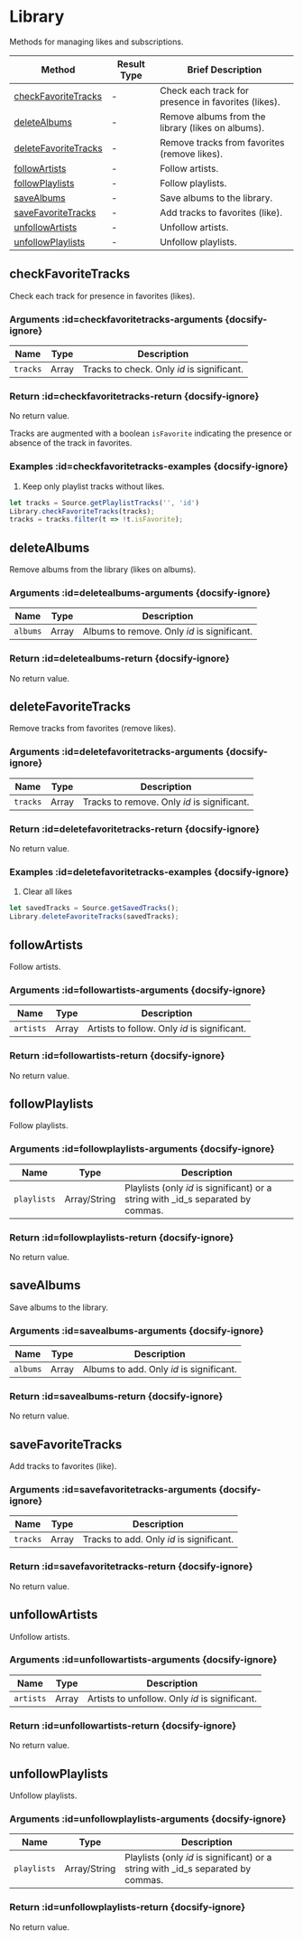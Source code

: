 # Library

Methods for managing likes and subscriptions.

| Method | Result Type | Brief Description |
|--------|-------------|-------------------|
| [checkFavoriteTracks](/reference/library?id=checkfavoritetracks) | - | Check each track for presence in favorites (likes). |
| [deleteAlbums](/reference/library?id=deletealbums) | - | Remove albums from the library (likes on albums). |
| [deleteFavoriteTracks](/reference/library?id=deletefavoritetracks) | - | Remove tracks from favorites (remove likes). |
| [followArtists](/reference/library?id=followartists) | - | Follow artists. |
| [followPlaylists](/reference/library?id=followplaylists) | - | Follow playlists. |
| [saveAlbums](/reference/library?id=savealbums) | - | Save albums to the library. |
| [saveFavoriteTracks](/reference/library?id=savefavoritetracks) | - | Add tracks to favorites (like). |
| [unfollowArtists](/reference/library?id=unfollowartists) | - | Unfollow artists. |
| [unfollowPlaylists](/reference/library?id=unfollowplaylists) | - | Unfollow playlists. |

## checkFavoriteTracks

Check each track for presence in favorites (likes).

### Arguments :id=checkfavoritetracks-arguments {docsify-ignore}

| Name | Type | Description |
|------|------|-------------|
| `tracks` | Array | Tracks to check. Only _id_ is significant. |

### Return :id=checkfavoritetracks-return {docsify-ignore}

No return value.

Tracks are augmented with a boolean `isFavorite` indicating the presence or absence of the track in favorites.

### Examples :id=checkfavoritetracks-examples {docsify-ignore}

1. Keep only playlist tracks without likes.

```js
let tracks = Source.getPlaylistTracks('', 'id')
Library.checkFavoriteTracks(tracks);
tracks = tracks.filter(t => !t.isFavorite);
```

## deleteAlbums

Remove albums from the library (likes on albums).

### Arguments :id=deletealbums-arguments {docsify-ignore}

| Name | Type | Description |
|------|------|-------------|
| `albums` | Array | Albums to remove. Only _id_ is significant. |

### Return :id=deletealbums-return {docsify-ignore}

No return value.

## deleteFavoriteTracks

Remove tracks from favorites (remove likes).

### Arguments :id=deletefavoritetracks-arguments {docsify-ignore}

| Name | Type | Description |
|------|------|-------------|
| `tracks` | Array | Tracks to remove. Only _id_ is significant. |

### Return :id=deletefavoritetracks-return {docsify-ignore}

No return value.

### Examples :id=deletefavoritetracks-examples {docsify-ignore}

1. Clear all likes

```js
let savedTracks = Source.getSavedTracks();
Library.deleteFavoriteTracks(savedTracks);
```

## followArtists

Follow artists.

### Arguments :id=followartists-arguments {docsify-ignore}

| Name | Type | Description |
|------|------|-------------|
| `artists` | Array | Artists to follow. Only _id_ is significant. |

### Return :id=followartists-return {docsify-ignore}

No return value.

## followPlaylists

Follow playlists.

### Arguments :id=followplaylists-arguments {docsify-ignore}

| Name | Type | Description |
|------|------|-------------|
| `playlists` | Array/String | Playlists (only _id_ is significant) or a string with _id_s separated by commas. |

### Return :id=followplaylists-return {docsify-ignore}

No return value.

## saveAlbums

Save albums to the library.

### Arguments :id=savealbums-arguments {docsify-ignore}

| Name | Type | Description |
|------|------|-------------|
| `albums` | Array | Albums to add. Only _id_ is significant. |

### Return :id=savealbums-return {docsify-ignore}

No return value.

## saveFavoriteTracks

Add tracks to favorites (like).

### Arguments :id=savefavoritetracks-arguments {docsify-ignore}

| Name | Type | Description |
|------|------|-------------|
| `tracks` | Array | Tracks to add. Only _id_ is significant. |

### Return :id=savefavoritetracks-return {docsify-ignore}

No return value.

## unfollowArtists

Unfollow artists.

### Arguments :id=unfollowartists-arguments {docsify-ignore}

| Name | Type | Description |
|------|------|-------------|
| `artists` | Array | Artists to unfollow. Only _id_ is significant. |

### Return :id=unfollowartists-return {docsify-ignore}

No return value.

## unfollowPlaylists

Unfollow playlists.

### Arguments :id=unfollowplaylists-arguments {docsify-ignore}

| Name | Type | Description |
|------|------|-------------|
| `playlists` | Array/String | Playlists (only _id_ is significant) or a string with _id_s separated by commas. |

### Return :id=unfollowplaylists-return {docsify-ignore}

No return value.
